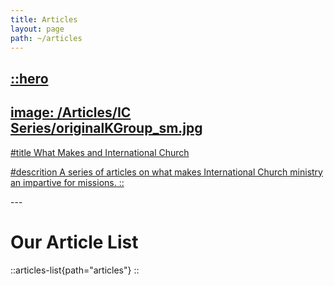 ```yaml
---
title: Articles
layout: page
path: ~/articles
---
```



<a href="https://therodys.com/articles/ic-series" alt="What Makes and International Church">

::hero
---
image: /Articles/IC Series/originalKGroup_sm.jpg
---

#title 
What Makes and International Church

#descrition
A series of articles on what makes International Church ministry an impartive for missions.
::

</a>
---

# Our Article List
::articles-list{path="articles"}
::
